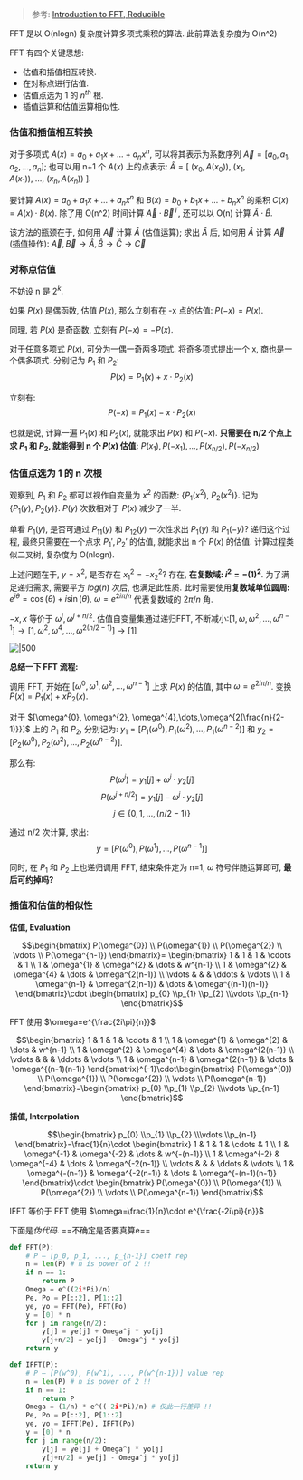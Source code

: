 > 参考: [Introduction to FFT, Reducible](https://www.bilibili.com/video/BV1za411F76U/?vd_source=389ad1f24e143504d05c538916c8c532)

FFT 是以 O(nlogn) 复杂度计算多项式乘积的算法. 此前算法复杂度为 O(n^2)

FFT 有四个关键思想:
- 估值和插值相互转换.
- 在对称点进行估值.
- 估值点选为 1 的 $n^{th}$ 根.
- 插值运算和估值运算相似性.

### 估值和插值相互转换

对于多项式 $A(x)=a_{0}+a_{1}x+\dots+a_{n}x^{n}$, 可以将其表示为系数序列 $\vec{A}=[a_{0},a_{1},a_{2},\dots,a_{n}]$; 也可以用 n+1 个 $A(x)$ 上的点表示: $\hat{A}=[\ (x_{0},A(x_{0})),\ (x_{1},A(x_{1})),\ \dots,\ (x_{n},A(x_{n}))\ ]$.

要计算 $A(x)=a_{0}+a_{1}x+\dots+a_{n}x^{n}$ 和 $B(x)=b_{0}+b_{1}x+\dots+b_{n}x^{n}$ 的乘积 $C(x)=A(x)\cdot B(x)$. 除了用 O(n^2) 时间计算 $\vec{A}\cdot\vec{B}^{T}$, 还可以以 O(n) 计算 $\hat{A}\cdot \hat{B}$.

该方法的瓶颈在于, 如何用 $\vec{A}$ 计算 $\hat{A}$ (估值运算); 求出 $\hat{A}$ 后, 如何用 $\hat{A}$ 计算 $\vec{A}$ ([插值](../../Math/数值分析/插值与多项式逼近.md)操作): $\vec{A}, \vec{B}\to\hat{A},\hat{B}\to \hat{C}\to \vec{C}$

### 对称点估值

不妨设 n 是 $2^{k}$. 

如果 $P(x)$ 是偶函数, 估值 $P(x)$, 那么立刻有在 -x 点的估值: $P(-x)=P(x)$.

同理, 若 $P(x)$ 是奇函数, 立刻有 $P(-x)=-P(x)$.

对于任意多项式 $P(x)$, 可分为一偶一奇两多项式. 将奇多项式提出一个 x, 商也是一个偶多项式. 分别记为 $P_{1}$ 和 $P_{2}$: $$P(x)=P_{1}(x)+x\cdot P_{2}(x)$$

立刻有: $$P(-x)=P_{1}(x)-x\cdot P_{2}(x)$$

也就是说, 计算一遍 $P_{1}(x)$ 和 $P_{2}(x)$, 就能求出 $P(x)$ 和 $P(-x)$. **只需要在 n/2 个点上求 $P_{1}$ 和 $P_{2}$, 就能得到 n 个 $P(x)$ 估值:** $P(x_{1}), P(-x_{1}),\dots,P(x_{n/2}),P(-x_{n/2})$

### 估值点选为 1 的 n 次根

观察到, $P_{1}$ 和 $P_{2}$ 都可以视作自变量为 $x^2$ 的函数: $\{P_{1}(x^{2}),\ P_{2}(x^{2})\}$. 记为 $\{P_{1}(y),\ P_{2}(y)\}$. $P(y)$ 次数相对于 $P(x)$ 减少了一半.

单看 $P_{1}(y)$, 是否可通过 $P_{11}(y)$ 和 $P_{12}(y)$ 一次性求出 $P_{1}(y)$ 和 $P_{1}(-y)$? 递归这个过程, 最终只需要在一个点求 $P_{1}', P_{2}'$ 的估值, 就能求出 n 个 $P(x)$ 的估值. 计算过程类似二叉树, 复杂度为 O(nlogn).

上述问题在于, $y=x^{2}$, 是否存在 $x^{2}_{1}=-x^{2}_{2}$? 存在, **在复数域: $i^{2}=-(1)^{2}$**. 为了满足递归需求, 需要平方 $log(n)$ 次后, 也满足此性质. 此时需要使用**复数域单位圆周:** $e^{i\theta}=\cos(\theta)+i\sin(\theta)$. $\omega = e^{2i\pi/n}$ 代表复数域的 $2\pi/n$ 角.

$-x,x$ 等价于 $\omega^{j},\omega^{j+n/2}$. 估值自变量集通过递归FFT, 不断减小:$[1, \omega, \omega^{2},\dots,\omega^{n-1}]\to [1, \omega^{2}, \omega^{4},\dots,\omega^{2({n}/{2-1})}]\to[1]$

![|500](../../attach/快速傅里叶变换.avif)

**总结一下 FFT 流程:**

调用 FFT, 开始在 $[\omega^{0}, \omega^{1}, \omega^{2},\dots,\omega^{n-1}]$ 上求 $P(x)$ 的估值, 其中 $\omega =e^{2i\pi/n}$.  变换 $P(x)=P_{1}(x)+xP_{2}(x)$.

对于 $[\omega^{0}, \omega^{2}, \omega^{4},\dots,\omega^{2(\frac{n}{2-1)}}]$ 上的 $P_{1}$ 和 $P_{2}$, 分别记为: $y_{1}=[P_{1}(\omega^{0}), P_{1}(\omega^{2}),\dots,P_{1}(\omega^{n-2})]$ 和 $y_{2}=[P_{2}(\omega^{0}), P_{2}(\omega^{2}),\dots,P_{2}(\omega^{n-2})]$. 

那么有: $$P(\omega^{j})=y_{1}[j]+\omega^{j}\cdot y_{2}[j]$$ $$P(\omega^{j+n/2})=y_{1}[j]-\omega^{j}\cdot y_{2}[j]$$ $$j\in\{0,1,\dots,(n/2-1)\}$$

通过 n/2 次计算, 求出: $$y=[P(\omega^{0}),P(\omega^{1}),\dots,P(\omega^{n-1})]$$

同时, 在 $P_{1}$ 和 $P_{2}$ 上也递归调用 FFT, 结束条件定为 n=1, $\omega$ 符号伴随运算即可, **最后可约掉吗?**
 
### 插值和估值的相似性

**估值, Evaluation**

$$\begin{bmatrix}
P(\omega^{0}) \\ P(\omega^{1}) \\  P(\omega^{2}) \\ \vdots \\ P(\omega^{n-1})
\end{bmatrix}=
\begin{bmatrix}
1 & 1 & 1 &  \cdots & 1 \\
1 & \omega^{1}  & \omega^{2} & \dots & w^{n-1} \\
1 & \omega^{2} & \omega^{4} & \dots  & \omega^{2(n-1)} \\
\vdots  &  &  & \ddots &  \vdots  \\
1 & \omega^{n-1} & \omega^{2(n-1)} & \dots  & \omega^{(n-1)(n-1)}
\end{bmatrix}\cdot \begin{bmatrix}
p_{0} \\p_{1} \\p_{2} \\\vdots  \\p_{n-1}
\end{bmatrix}$$

FFT 使用 $\omega=e^{\frac{2i\pi}{n}}$

$$\begin{bmatrix}
1 & 1 & 1 &  \cdots & 1 \\
1 & \omega^{1}  & \omega^{2} & \dots & w^{n-1} \\
1 & \omega^{2} & \omega^{4} & \dots  & \omega^{2(n-1)} \\
\vdots  &  &  & \ddots &  \vdots  \\
1 & \omega^{n-1} & \omega^{2(n-1)} & \dots  & \omega^{(n-1)(n-1)}
\end{bmatrix}^{-1}\cdot\begin{bmatrix}
P(\omega^{0}) \\ P(\omega^{1}) \\ P(\omega^{2})  \\ \vdots \\ P(\omega^{n-1})
\end{bmatrix}=\begin{bmatrix}
p_{0} \\p_{1} \\p_{2} \\\vdots  \\p_{n-1}
\end{bmatrix}$$

**插值, Interpolation**

$$\begin{bmatrix}
p_{0} \\p_{1} \\p_{2} \\\vdots  \\p_{n-1}
\end{bmatrix}=\frac{1}{n}\cdot
\begin{bmatrix}
1 & 1 & 1 &  \cdots & 1 \\
1 & \omega^{-1}  & \omega^{-2} & \dots & w^{-(n-1)} \\
1 & \omega^{-2} & \omega^{-4} & \dots  & \omega^{-2(n-1)} \\
\vdots  &  &  & \ddots &  \vdots  \\
1 & \omega^{-(n-1)} & \omega^{-2(n-1)} & \dots  & \omega^{-(n-1)(n-1)}
\end{bmatrix}\cdot \begin{bmatrix}
P(\omega^{0}) \\ P(\omega^{1})  \\ P(\omega^{2}) \\ \vdots \\ P(\omega^{n-1})
\end{bmatrix}$$

IFFT 等价于 FFT 使用 $\omega=\frac{1}{n}\cdot e^{\frac{-2i\pi}{n}}$

下面是*伪代码*. ==不确定是否要真算e==

```python
def FFT(P):
	# P – [p_0, p_1, ..., p_{n-1}] coeff rep
	n = len(P) # n is power of 2 !!
	if n == 1:
		return P
	Omega = e^((2i*Pi)/n)
	Pe, Po = P[::2], P[1::2]
	ye, yo = FFT(Pe), FFT(Po)
	y = [0] * n
	for j in range(n/2):
		y[j] = ye[j] + Omega^j * yo[j]
		y[j+n/2] = ye[j] - Omega^j * yo[j]
	return y

def IFFT(P):
	# P – [P(w^0), P(w^1), ..., P(w^{n-1})] value rep
	n = len(P) # n is power of 2 !!
	if n == 1:
		return P
	Omega = (1/n) * e^((-2i*Pi)/n) # 仅此一行差异 !!
	Pe, Po = P[::2], P[1::2]
	ye, yo = IFFT(Pe), IFFT(Po)
	y = [0] * n
	for j in range(n/2):
		y[j] = ye[j] + Omega^j * yo[j]
		y[j+n/2] = ye[j] - Omega^j * yo[j]
	return y
```
